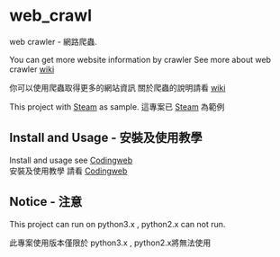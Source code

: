 # web_crawl
web crawler - 網路爬蟲.  

You can get more website information by crawler
See more about web crawler [wiki](https://en.wikipedia.org/wiki/Web_crawler)  

你可以使用爬蟲取得更多的網站資訊
關於爬蟲的說明請看 [wiki](https://en.wikipedia.org/wiki/Web_crawler)  

This project with [Steam](http://store.steampowered.com) as sample.
這專案已 [Steam](http://store.steampowered.com) 為範例

## Install and Usage - 安裝及使用教學

Install and usage see [Codingweb](http://codingweb.tw/2016/05/11/python3-網路爬蟲教學/)  
安裝及使用教學 請看 [Codingweb](http://codingweb.tw/2016/05/11/python3-網路爬蟲教學/)  

## Notice - 注意

This project can run on python3.x , python2.x can not run.

此專案使用版本僅限於 python3.x , python2.x將無法使用
